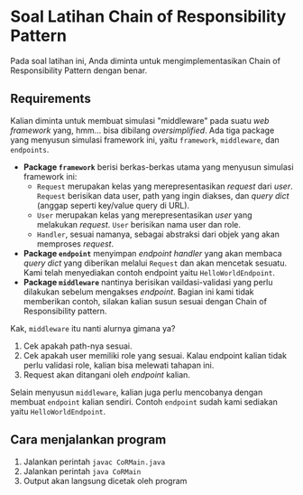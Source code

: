 # Soal Latihan Chain of Responsibility Pattern

Pada soal latihan ini, Anda diminta untuk mengimplementasikan Chain of Responsibility Pattern dengan benar.

## Requirements

Kalian diminta untuk membuat simulasi "middleware" pada suatu *web framework* yang, hmm... bisa dibilang *oversimplified*.
Ada tiga package yang menyusun simulasi framework ini, yaitu `framework`, `middleware`, dan `endpoints`.

- **Package `framework`** berisi berkas-berkas utama yang menyusun simulasi framework ini:
  - `Request` merupakan kelas yang merepresentasikan *request* dari *user*. `Request` berisikan data user, path yang ingin diakses, dan *query dict* (anggap seperti key/value query di URL).
  - `User` merupakan kelas yang merepresentasikan *user* yang melakukan *request*. `User` berisikan nama user dan role.
  - `Handler`, sesuai namanya, sebagai abstraksi dari objek yang akan memproses *request*.
- **Package `endpoint`** menyimpan *endpoint handler* yang akan membaca *query dict* yang diberikan melalui `Request` dan akan mencetak sesuatu. Kami telah menyediakan contoh endpoint yaitu `HelloWorldEndpoint`.
- **Package `middleware`** nantinya berisikan vaildasi-validasi yang perlu dilakukan sebelum mengakses *endpoint*. Bagian ini kami tidak memberikan contoh, silakan kalian susun sesuai dengan Chain of Responsibility pattern.

Kak, `middleware` itu nanti alurnya gimana ya?
1. Cek apakah path-nya sesuai.
2. Cek apakah user memiliki role yang sesuai. Kalau endpoint kalian tidak perlu validasi role, kalian bisa melewati tahapan ini.
3. Request akan ditangani oleh *endpoint* kalian.

Selain menyusun `middleware`, kalian juga perlu mencobanya dengan membuat `endpoint` kalian sendiri. Contoh `endpoint` sudah kami sediakan yaitu `HelloWorldEndpoint`.

## Cara menjalankan program

1. Jalankan perintah `javac CoRMain.java`
2. Jalankan perintah `java CoRMain`
3. Output akan langsung dicetak oleh program
